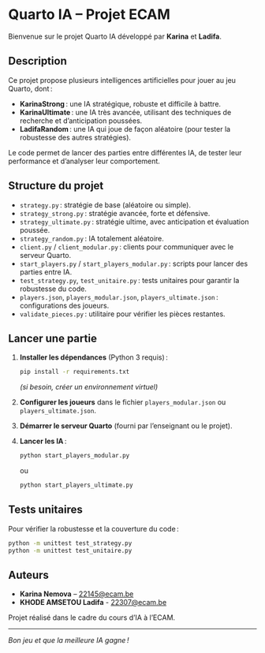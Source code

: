 # Quarto IA – Projet ECAM

Bienvenue sur le projet Quarto IA développé par **Karina** et **Ladifa**.

## Description

Ce projet propose plusieurs intelligences artificielles pour jouer au jeu Quarto, dont :
- **KarinaStrong** : une IA stratégique, robuste et difficile à battre.
- **KarinaUltimate** : une IA très avancée, utilisant des techniques de recherche et d’anticipation poussées.
- **LadifaRandom** : une IA qui joue de façon aléatoire (pour tester la robustesse des autres stratégies).

Le code permet de lancer des parties entre différentes IA, de tester leur performance et d’analyser leur comportement.

## Structure du projet

- `strategy.py` : stratégie de base (aléatoire ou simple).
- `strategy_strong.py` : stratégie avancée, forte et défensive.
- `strategy_ultimate.py` : stratégie ultime, avec anticipation et évaluation poussée.
- `strategy_random.py` : IA totalement aléatoire.
- `client.py` / `client_modular.py` : clients pour communiquer avec le serveur Quarto.
- `start_players.py` / `start_players_modular.py` : scripts pour lancer des parties entre IA.
- `test_strategy.py`, `test_unitaire.py` : tests unitaires pour garantir la robustesse du code.
- `players.json`, `players_modular.json`, `players_ultimate.json` : configurations des joueurs.
- `validate_pieces.py` : utilitaire pour vérifier les pièces restantes.

## Lancer une partie

1. **Installer les dépendances** (Python 3 requis) :
   ```bash
   pip install -r requirements.txt
   ```
   *(si besoin, créer un environnement virtuel)*

2. **Configurer les joueurs** dans le fichier `players_modular.json` ou `players_ultimate.json`.

3. **Démarrer le serveur Quarto** (fourni par l’enseignant ou le projet).

4. **Lancer les IA** :
   ```bash
   python start_players_modular.py
   ```
   ou
   ```bash
   python start_players_ultimate.py
   ```

## Tests unitaires

Pour vérifier la robustesse et la couverture du code :
```bash
python -m unittest test_strategy.py
python -m unittest test_unitaire.py
```

## Auteurs

- **Karina Nemova** – 22145@ecam.be
- **KHODE AMSETOU Ladifa** - 22307@ecam.be

Projet réalisé dans le cadre du cours d’IA à l’ECAM.

---

*Bon jeu et que la meilleure IA gagne !*
